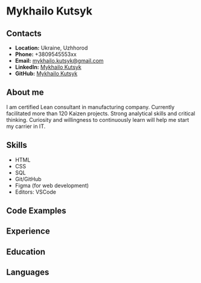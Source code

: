 
# **Mykhailo Kutsyk**

## Contacts

- **Location:** Ukraine, Uzhhorod
- **Phone:** +3809545553xx
- **Email:** mykhailo.kutsyk@gmail.com
- **LinkedIn:** [Mykhailo Kutsyk](https://linkedin.com/in/mykhailo-kutsyk/)
- **GitHub:** [Mykhailo Kutsyk](https://github.com/MykhailoKutsyk/)

## About me

I am certified Lean consultant in manufacturing company. Currently facilitated more than 120 Kaizen projects. Strong analytical skills and critical thinking. Curiosity and willingness to continuously learn will help me start my carrier in IT.

## Skills

- HTML
- CSS
- SQL
- Git/GitHub
- Figma (for web development)
- Editors: VSCode

## Code Examples

## Experience

## Education

## Languages
